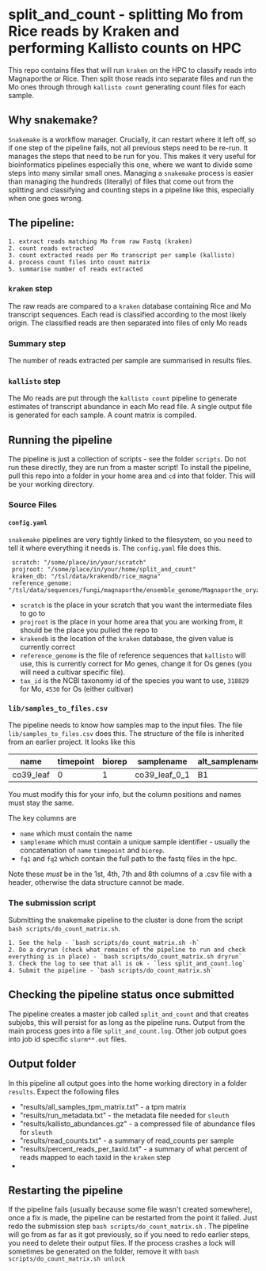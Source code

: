 # split_and_count - splitting Mo from Rice reads by Kraken and performing Kallisto counts on HPC

This repo contains files that will run `kraken` on the HPC to classify reads into Magnaporthe or Rice. Then split those reads into separate files and run the Mo ones through through `kallisto count` generating count files for each sample.

## Why snakemake?

`Snakemake` is a workflow manager. Crucially, it can restart where it left off, so if one step of the pipeline fails, not all previous steps need to be re-run. It manages the steps that need to be run for you. This makes it very useful for bioinformatics pipelines especially this one, where we want to divide some steps into many similar small ones. Managing a `snakemake` process is easier than managing the hundreds (literally) of files that come out from the splitting and classifying and counting steps in a pipeline like this, especially when one goes wrong.


## The pipeline:
    
    1. extract reads matching Mo from raw Fastq (kraken)
    2. count reads extracted
    3. count extracted reads per Mo transcript per sample (kallisto)
    4. process count files into count matrix
    5. summarise number of reads extracted

### `kraken` step 

The raw reads are compared to a `kraken` database containing Rice and Mo transcript sequences. Each read is classified according to the most likely origin. The classified reads are then separated into files of only Mo reads

### Summary step 

The number of reads extracted per sample are summarised in results files.

### `kallisto` step

The Mo reads are put through the `kallisto count` pipeline to generate estimates of transcript abundance in each Mo read file. A single output file is generated for each sample. A count matrix is compiled.


## Running the pipeline

The pipeline is just a collection of scripts - see the folder `scripts`. Do not run these directly, they are run from a master script! To install the pipeline, pull this repo into a folder in your home area and `cd` into that folder. This will be your working directory.

### Source Files

#### `config.yaml`

`snakemake` pipelines are very tightly linked to the filesystem, so you need to tell it where everything it needs is. The `config.yaml` file does this.

```
 scratch: "/some/place/in/your/scratch"
 projroot: "/some/place/in/your/home/split_and_count"
 kraken_db: "/tsl/data/krakendb/rice_magna"
 reference_genome: "/tsl/data/sequences/fungi/magnaporthe/ensemble_genome/Magnaporthe_oryzae.MG8.50.cdna.all.fa"
```

 * `scratch` is the place in your scratch that you want the intermediate files to go to
 * `projroot` is the place in your home area that you are working from, it should be the place you pulled the repo to
 * `krakendb` is the location of the `kraken` database, the given value is currently correct
 * `reference_genome` is the file of reference sequences that `kallisto` will use, this is currently correct for Mo genes, change it for Os genes (you will need a cultivar specific file).
 * `tax_id` is the NCBI taxonomy id of the species you want to use, `318829` for Mo, `4530` for Os (either cultivar)

 ### `lib/samples_to_files.csv`

 The pipeline needs to know how samples map to the input files. The file `lib/samples_to_files.csv` does this. The structure of the file is inherited from an earlier project. It looks like this

| name      | timepoint | biorep | samplename    | alt_samplename | misc_info | fq1          | fq2          |
|-----------|-----------|--------|---------------|----------------|-----------|--------------|--------------|
| co39_leaf | 0         | 1      | co39_leaf_0_1 | B1             | NA        | /path/to/fq1 | /path/to/fq2 |

You must modify this for your info, but the column positions and names must stay the same.

The key columns are

 * `name` which must contain the name
 * `samplename` which must contain a unique sample identifier - usually the concatenation of `name` `timepoint` and `biorep`.
 * `fq1` and `fq2` which contain the full path to the fastq files in the hpc.

Note these _must_ be in the 1st, 4th, 7th and 8th columns of a .csv file with a header, otherwise the data structure cannot be made.


### The submission script

Submitting the snakemake pipeline to the cluster is done from the script `bash scripts/do_count_matrix.sh`.

    1. See the help - `bash scripts/do_count_matrix.sh -h`
    2. Do a dryrun (check what remains of the pipeline to run and check everything is in place) - `bash scripts/do_count_matrix.sh dryrun`
    3. Check the log to see that all is ok - `less split_and_count.log`
    4. Submit the pipeline - `bash scripts/do_count_matrix.sh`
    
## Checking the pipeline status once submitted

The pipeline creates a master job called `split_and_count` and that creates subjobs, this will persist for as long as the pipeline runs. Output from the main process goes
into a file `split_and_count.log`. Other job output goes into job id specific `slurm**.out` files.  


## Output folder

In this pipeline all output goes into the home working directory in a folder `results`.  Expect the following files

 * "results/all_samples_tpm_matrix.txt" - a tpm matrix
 * "results/run_metadata.txt" - the metadata file needed for `sleuth`
 * "results/kallisto_abundances.gz"  - a compressed file of abundance files for `sleuth`
 * "results/read_counts.txt" - a summary of read_counts per sample
 * "results/percent_reads_per_taxid.txt" - a summary of what percent of reads mapped to each taxid in the `kraken` step
 *

## Restarting the pipeline

If the pipeline fails (usually because some file wasn't created somewhere), once a fix is made, the pipeline can be restarted from the point it failed. Just redo the submission step `bash scripts/do_count_matrix.sh` . The pipeline will go from as far as it got previously, so if you need to redo earlier steps, you need to delete their output files. If the process crashes a lock will sometimes be generated on the folder, remove it with `bash scripts/do_count_matrix.sh unlock`
